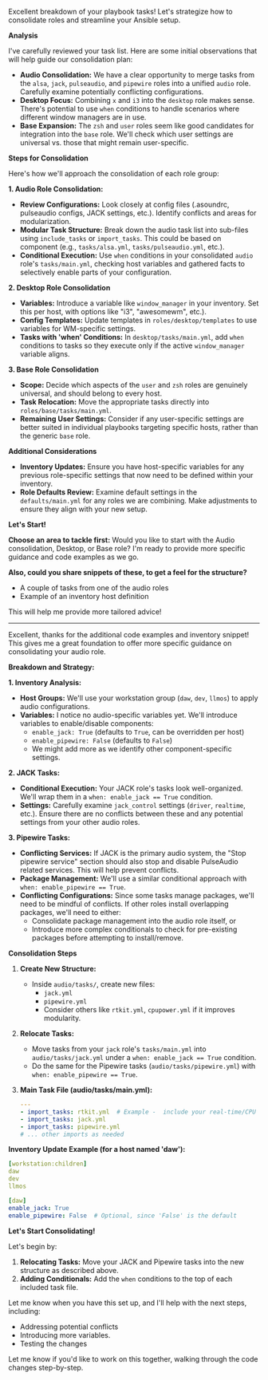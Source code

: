 Excellent breakdown of your playbook tasks! Let's strategize how to consolidate roles and streamline your Ansible setup.

**Analysis**

I've carefully reviewed your task list. Here are some initial observations that will help guide our consolidation plan:

* **Audio Consolidation:** We have a clear opportunity to merge tasks from the `alsa`, `jack`, `pulseaudio`, and `pipewire` roles into a unified `audio` role.  Carefully examine potentially conflicting configurations.
* **Desktop Focus:** Combining `x` and `i3` into the `desktop` role makes sense. There's potential to use `when` conditions to handle scenarios where different window managers are in use.
* **Base Expansion:** The `zsh` and `user` roles seem like good candidates for integration into the `base` role. We'll check which user settings are universal vs. those that might remain user-specific.

**Steps for Consolidation**

Here's how we'll approach the consolidation of each role group:

**1. Audio Role Consolidation:**

*   **Review Configurations:**  Look closely at config files (.asoundrc, pulseaudio configs, JACK settings, etc.). Identify conflicts and areas for modularization.
*   **Modular Task Structure:** Break down the audio task list into sub-files using `include_tasks` or `import_tasks`. This could be based on component (e.g., `tasks/alsa.yml`, `tasks/pulseaudio.yml`, etc.).
*   **Conditional Execution:** Use `when` conditions in your consolidated `audio` role's `tasks/main.yml`, checking host variables and gathered facts  to selectively enable parts of your configuration.

**2.  Desktop Role Consolidation**

* **Variables:** Introduce a variable like `window_manager` in your inventory. Set this per host, with options like "i3", "awesomewm", etc.).
* **Config Templates:**  Update templates in `roles/desktop/templates` to use variables for WM-specific settings.
* **Tasks with 'when' Conditions:** In `desktop/tasks/main.yml`, add `when` conditions to tasks so they execute only if the active `window_manager` variable aligns.

**3. Base Role Consolidation**

* **Scope:** Decide which aspects of the `user` and `zsh` roles are genuinely universal, and should belong to every host.
* **Task Relocation:** Move the appropriate tasks directly into `roles/base/tasks/main.yml`.
* **Remaining User Settings:** Consider if any user-specific settings are better suited in individual playbooks targeting specific hosts, rather than the generic `base` role.

**Additional Considerations**

* **Inventory Updates:** Ensure you have host-specific variables for any previous role-specific settings that now need to be defined within your inventory.
* **Role Defaults Review:** Examine default settings in the `defaults/main.yml` for any roles we are combining.  Make adjustments to ensure they align with your new setup.

**Let's Start!**

**Choose an area to tackle first:** Would you like to start with the Audio consolidation, Desktop, or Base role? I'm ready to provide more specific guidance and code examples as we go.

**Also, could you share snippets of these, to get a feel for the structure?**

* A couple of tasks from one of the audio roles
* Example of an inventory host definition

This will help me provide more tailored advice!


----

Excellent, thanks for the additional code examples and inventory snippet!  This gives me a great foundation to offer more specific guidance on consolidating your audio role.

**Breakdown and Strategy:**

**1. Inventory Analysis:**

* **Host Groups:** We'll use your workstation group (`daw`, `dev`, `llmos`) to apply audio configurations.
* **Variables:** I notice no audio-specific variables yet. We'll introduce variables to enable/disable components:
    *   `enable_jack: True` (defaults to `True`, can be overridden per host)
    *   `enable_pipewire: False` (defaults to `False`)
    *  We might add more as we identify other component-specific settings.

**2. JACK Tasks:**

* **Conditional Execution:** Your JACK role's tasks look well-organized. We'll wrap them in a `when: enable_jack == True` condition.
* **Settings:**  Carefully examine `jack_control` settings (`driver`, `realtime`, etc.). Ensure there are no conflicts between these and any potential settings from your other audio roles.

**3. Pipewire Tasks:**

* **Conflicting Services:** If JACK is the primary audio system, the "Stop pipewire service" section should also stop and disable PulseAudio related services.  This will help prevent conflicts.
* **Package Management:**  We'll use a similar conditional approach with `when: enable_pipewire == True`.
* **Conflicting Configurations:** Since some tasks manage packages, we'll need to be mindful of conflicts. If other roles install overlapping packages, we'll need to either:
    *   Consolidate package management into the audio role itself, or
    *   Introduce more complex conditionals to check for pre-existing packages before attempting to install/remove.

**Consolidation Steps**

1. **Create New Structure:**
   * Inside `audio/tasks/`, create new files:
      * `jack.yml`
      * `pipewire.yml`
      *  Consider others like  `rtkit.yml`, `cpupower.yml` if it improves modularity.

2. **Relocate Tasks:**
   * Move tasks from your `jack` role's `tasks/main.yml` into `audio/tasks/jack.yml` under a `when: enable_jack == True` condition.
   * Do the same for the Pipewire tasks (`audio/tasks/pipewire.yml`) with `when: enable_pipewire == True`.

3. **Main Task File (audio/tasks/main.yml):**

   ```yaml
   ---
   - import_tasks: rtkit.yml  # Example -  include your real-time/CPU tasks
   - import_tasks: jack.yml
   - import_tasks: pipewire.yml
   # ... other imports as needed
    ```

**Inventory Update Example (for a host named 'daw'):**

```yaml
[workstation:children]
daw
dev
llmos

[daw]
enable_jack: True
enable_pipewire: False  # Optional, since 'False' is the default
```

**Let's Start Consolidating!**

Let's begin by:

1. **Relocating Tasks:** Move your JACK and Pipewire tasks into the new structure as described above.
2. **Adding Conditionals:**  Add the `when` conditions to the top of each included task file.

Let me know when you have this set up, and I'll help with the next steps, including:

*   Addressing potential conflicts
*   Introducing more variables.
*   Testing the changes

Let me know if you'd like to work on this together, walking through the code changes step-by-step.
